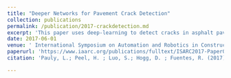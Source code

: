 ```yaml
---
title: "Deeper Networks for Pavement Crack Detection"
collection: publications
permalink: /publication/2017-crackdetection.md
excerpt: 'This paper uses deep-learning to detect cracks in asphalt pavements.'
date: 2017-06-01
venue: ' International Symposium on Automation and Robotics in Construction, Taipei, Taiwan.'
paperurl: 'https://www.iaarc.org/publications/fulltext/ISARC2017-Paper066.pdf'
citation: 'Pauly, L.; Peel, H. ; Luo, S.; Hogg, D. ; Fuentes, R. (2017). &quot;Deeper Networks for Pavement Crack Detection.&quot; <i>International Symposium on Automation and Robotics in Construction</i>. 94(1).'

---
```



